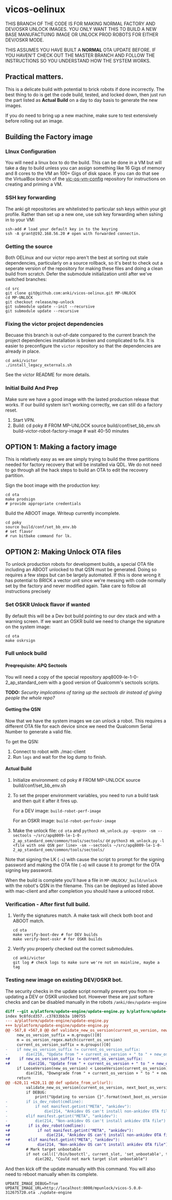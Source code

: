 # vicos-oelinux

THIS BRANCH OF THE CODE IS FOR MAKING NORMAL FACTORY AND DEV/OSKR
UNLOCK IMAGES. YOU ONLY WANT THIS TO BUILD A NEW BASE MANUFACTUING
IMAGE OR UNLOCK PROD ROBOTS FOR EITHER DEV/OSKR MODE.

THIS ASSUMES YOU HAVE BUILT A **NORMAL** OTA UPDATE BEFORE. IF YOU HAVEN'T
CHECK OUT THE MASTER BRANCH AND FOLLOW THE INSTRUCTIONS SO YOU UNDERSTAND
HOW THE SYSTEM WORKS.

## Practical matters.

This is a delicate build with potential to brick robots if done incorrectly.
The best thing to do is get the code build, tested, and locked down, then
just run the part listed as **Actual Build** on a day to day basis to generate
the new images.

If you do need to bring up a new machine, make sure to test
extensively before rolling out an image.

## Building the Factory image
### LInux Configuration

You will need a linux box to do the build. This can be done in a VM
but will take a day to build unless you can assign something like 16
Gigs of memory and 8 cores to the VM an 100+ Gigs of disk space. If
you can do that see the VirtualBox branch of the
[vic-os-vm-config](https://github.com/anki/vic-os-vm-config)
repository for instructions on creating and priming a VM.

### SSH key forwarding

The anki git repositories are whitelisted to particular ssh keys within
your git profile. Rather than set up a new one, use ssh key forwarding
when sshing in to your VM:

    ssh-add # load your default key in to the keyring
    ssh -A grant@192.168.56.20 # open with forwarded connectin.

### Getting the source

Both OELinux and our victor repo aren't the best at sorting out stale
dependencies, particularly on a source rollback, so it's best to check
out a seperate version of the repository for making these files and
doing a clean build from scratch. Defer the submodule initialization
until after we've switched branches:

    cd src
    git clone git@github.com:anki/vicos-oelinux.git MP-UNLOCK
    cd MP-UNLOCK
    git checkout release/mp-unlock
    git submodule update --init --recursive
    git submodule update --recursive

### Fixing the victor project dependencies

Becuase this branch is out-of-date compared to the current branch the
project dependencies installation is broken and complicated to fix. It
is easier to preconfigure the `victor` repository so that the dependencies
are already in place.

```
cd anki/victor
./install_legacy_externals.sh
```

See the victor README for more details.

### Initial Build And Prep

Make sure we have a good image with the lasted production release that
works. If our buiild system isn't working correctly, we can still do a
factory reset.

1. Start VPN.
1. Build:
       cd poky # FROM MP-UNLOCK
        source build/conf/set_bb_env.sh
        build-victor-robot-factory-image # wait 40-50 minutes

## OPTION 1: Making a factory image

This is relatively easy as we are simply trying to build the three
partitions needed for factory recovery that will be installed via
QDL. We do not need to go through all the hack steps to build an OTA
to edit the recovery partition.

Sign the boot image with the production key:

```
cd ota
make prodsign
# provide appropriate credentials
```

Build the ABOOT image. Writeup currently incomplete.

```
cd poky
source build/conf/set_bb_env.bb
# set flavor
# run bitbake command for lk.
```

## OPTION 2: Making Unlock OTA files

To unlock production robots for development builds, a special OTA file
including an ABOOT unlocked to that QSN must be generated. Doing so
requires a few steps but can be largely automated. If this is done
wrong it has potential to BRICK a vector unit since we're messing with
code normally set by the factory and never modified again. Take
care to follow all instructions precisely

### Set OSKR Unlock flavor if wanted

By default this will be a Dev bot build pointing to our dev stack and
with a warning screen. If we want an OSKR build we need to change the
signature on the system image:

```
cd ota
make oskrsign
```

### Full unlock build

#### Preqrequisite: APQ Sectools

You will need a copy of the special repository
apq8009-le-1-0-2_ap_standard_oem with a good version of
Qualcomm's sectools scripts.

**TODO:** *Security implications of taring up the sectools dir
instead of giving people the whole repo?*

#### Getting the QSN

Now that we have the system images we can unlock a robot. This
requires a different OTA file for each device since we need the
Qualcomm Serial Number to generate a valid file.

To get the QSN:

1. Connect to robot with ./mac-client
2. Run `logs` and wait for the log dump to finish.


#### Actual Build

1. Initialize environment:
        cd poky # FROM MP-UNLOCK
        source build/conf/set_bb_env.sh
1. To set the proper environment variables, you need to run a build task and then quit it after it fires up.

    For a DEV image: `build-robot-perf-image`

    For an OSKR image: `build-robot-perfoskr-image`

1. Make the unlock file: `cd ota` and `python3 mk_unlock.py -q<qsn>
   -sm --sectools ~/src/apq8009-le-1-0-2_ap_standard_oem/common/tools/sectools/` or
   `python3 mk_unlock.py -l <file with one QSN per line> -sm --sectools ~/src/apq8009-le-1-0-2_ap_standard_oem/common/tools/sectools/`

Note that signing the LK (`-s`) with cause the script to prompt for the signing password and making the OTA file (`-m`)
will cause it to prompt for the OTA signing key password.

When the build is complete you'll have a file in
`MP-UNLOCK/_build/unlock` with the robot's QSN in the filename. This
can be deployed as listed above with mac-client and after completion
you should have a unloced robot.

### Verification - After first full build.

1. Verify the signatures match. A make task will check both boot and ABOOT match.
    ```
    cd ota
    make verify-boot-dev # for DEV builds
    make verify-boot-oskr # for OSKR builds
    ```

2. Verify you properly checked out the correct submodules.

    ```
    cd anki/victor
    git log # check logs to make sure we're not on mainline, maybe a tag
    ```

### Testing new image on existing DEV/OSKR bot.

The security checks in the update script normally prevent you from
re-updating a DEV or OSKR unlocked bot. However these are just softare
checks and can be disabled manually in the robots
`/anki/dev/update-engine`

```diff
diff --git a/platform/update-engine/update-engine.py b/platform/update-engine/update-engine.py
index 9c8fdcd357..c37833bb3a 100755
--- a/platform/update-engine/update-engine.py
+++ b/platform/update-engine/update-engine.py
@@ -567,8 +567,8 @@ def validate_new_os_version(current_os_version, new_os_version, cmdline):
     new_os_version_suffix = m.groups()[0]
     m = os_version_regex.match(current_os_version)
     current_os_version_suffix = m.groups()[0]
-    if new_os_version_suffix != current_os_version_suffix:
-        die(216, "Update from " + current_os_version + " to " + new_os_version + " not allowed")
+#    if new_os_version_suffix != current_os_version_suffix:
+#        die(216, "Update from " + current_os_version + " to " + new_os_version + " not allowed")
     if LooseVersion(new_os_version) < LooseVersion(current_os_version):
         die(216, "Downgrade from " + current_os_version + " to " + new_os_version + " not allowed")
     return
@@ -620,11 +620,11 @@ def update_from_url(url):
         validate_new_os_version(current_os_version, next_boot_os_version, cmdline)
         if DEBUG:
             print("Updating to version {}".format(next_boot_os_version))
-        if is_dev_robot(cmdline):
-            if not manifest.getint("META", "ankidev"):
-                die(214, "Ankidev OS can't install non-ankidev OTA file")
-        elif manifest.getint("META", "ankidev"):
-            die(214, "Non-ankidev OS can't install ankidev OTA file")
+#        if is_dev_robot(cmdline):
+#            if not manifest.getint("META", "ankidev"):
+#                die(214, "Ankidev OS can't install non-ankidev OTA file")
+#        elif manifest.getint("META", "ankidev"):
+#            die(214, "Non-ankidev OS can't install ankidev OTA file")
         # Mark target unbootable
         if not call(['/bin/bootctl', current_slot, 'set_unbootable', target_slot]):
             die(202, "Could not mark target slot unbootable")
```

And then kick off the update manually with this command. You will also need to reboot manually when its complete.

`UPDATE_IMAGE_DEBUG=True UPDATE_IMAGE_URL=http://localhost:8000/mpunlock/vicos-5.0.0-312675720.ota ./update-engine`